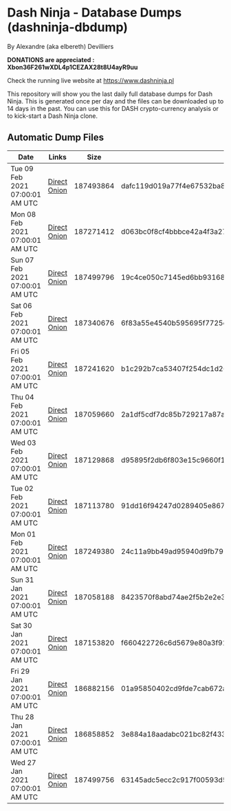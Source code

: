 # Dash Ninja - Database Dumps (dashninja-dbdump)
By Alexandre (aka elbereth) Devilliers

**DONATIONS are appreciated : Xbon36F261wXDL4p1CEZAX28t8U4ayR9uu**

Check the running live website at https://www.dashninja.pl

This repository will show you the last daily full database dumps for Dash Ninja. This is generated once per day and the files can be downloaded up to 14 days in the past.
You can use this for DASH crypto-currency analysis or to kick-start a Dash Ninja clone.


## Automatic Dump Files
| Date | Links | Size | SHA256 |
|--|--|--|--|
| Tue 09 Feb 2021 07:00:01 AM UTC | [Direct](https://oshi.at/wZLumd) [Onion](http://oshiatwowvdbshka.onion/wZLumd) | 187493864 | dafc119d019a77f4e67532ba8e4f72ff6f2c7a651f7127a714e02e9f5d8b3ef4 | 
| Mon 08 Feb 2021 07:00:01 AM UTC | [Direct](https://oshi.at/nwsbQB) [Onion](http://oshiatwowvdbshka.onion/nwsbQB) | 187271412 | d063bc0f8cf4bbbce42a4f3a2773c2c6b2833b3bac40b789cd098e319e0dc361 | 
| Sun 07 Feb 2021 07:00:01 AM UTC | [Direct](https://oshi.at/jXVuFo) [Onion](http://oshiatwowvdbshka.onion/jXVuFo) | 187499796 | 19c4ce050c7145ed6bb93168c72dfdb7b27f3d6747f6ae162d7525e16cab327a | 
| Sat 06 Feb 2021 07:00:01 AM UTC | [Direct](https://oshi.at/DsVWVc) [Onion](http://oshiatwowvdbshka.onion/DsVWVc) | 187340676 | 6f83a55e4540b595695f7725c7dfef673320c1ea4561bf16582c6c9dfd5752b2 | 
| Fri 05 Feb 2021 07:00:01 AM UTC | [Direct](https://oshi.at/GVtdcg) [Onion](http://oshiatwowvdbshka.onion/GVtdcg) | 187241620 | b1c292b7ca53407f254dc1d26635c50f1cc16ec43744ec0b1265f0d1b869e1d5 | 
| Thu 04 Feb 2021 07:00:01 AM UTC | [Direct](https://oshi.at/qYMXYX) [Onion](http://oshiatwowvdbshka.onion/qYMXYX) | 187059660 | 2a1df5cdf7dc85b729217a87a48468dff4b782f0aa854821afe9df9b9729130f | 
| Wed 03 Feb 2021 07:00:01 AM UTC | [Direct](https://oshi.at/jXSxJr) [Onion](http://oshiatwowvdbshka.onion/jXSxJr) | 187129868 | d95895f2db6f803e15c9660f1031b8599df6d72115c808a7ea6a2b6b9a82da36 | 
| Tue 02 Feb 2021 07:00:01 AM UTC | [Direct](https://oshi.at/GVqTeV) [Onion](http://oshiatwowvdbshka.onion/GVqTeV) | 187113780 | 91dd16f94247d0289405e86781ee21d8b29d340ba3070ddf92e7e2ea510520ab | 
| Mon 01 Feb 2021 07:00:01 AM UTC | [Direct](https://oshi.at/gNKfVw) [Onion](http://oshiatwowvdbshka.onion/gNKfVw) | 187249380 | 24c11a9bb49ad95940d9fb7996864e4137d10fcb19a50d64af40a898a4b0cf8a | 
| Sun 31 Jan 2021 07:00:01 AM UTC | [Direct](https://oshi.at/KMdoFp) [Onion](http://oshiatwowvdbshka.onion/KMdoFp) | 187058188 | 8423570f8abd74ae2f5b2e2e37cca93372af5978d3355a71512af2ee5f65a8a6 | 
| Sat 30 Jan 2021 07:00:01 AM UTC | [Direct](https://oshi.at/JJaDKi) [Onion](http://oshiatwowvdbshka.onion/JJaDKi) | 187153820 | f660422726c6d5679e80a3f91db3e0a075d83b6c6027672cb7a9bcf4dc2a1ce8 | 
| Fri 29 Jan 2021 07:00:01 AM UTC | [Direct](https://oshi.at/teMxXm) [Onion](http://oshiatwowvdbshka.onion/teMxXm) | 186882156 | 01a95850402cd9fde7cab672a7c4403a9fe4cfb0b27113c54ce27ee04ce9e1d0 | 
| Thu 28 Jan 2021 07:00:01 AM UTC | [Direct](https://oshi.at/KbrfbR) [Onion](http://oshiatwowvdbshka.onion/KbrfbR) | 186858852 | 3e884a18aadabc021bc82f43377008636c78b6f21ad837515e3230d6b42cca76 | 
| Wed 27 Jan 2021 07:00:01 AM UTC | [Direct](https://oshi.at/zxXMFB) [Onion](http://oshiatwowvdbshka.onion/zxXMFB) | 187499756 | 63145adc5ecc2c917f00593d5dd4ae78dc7f9f571564d0f7617a24bedc232856 | 
